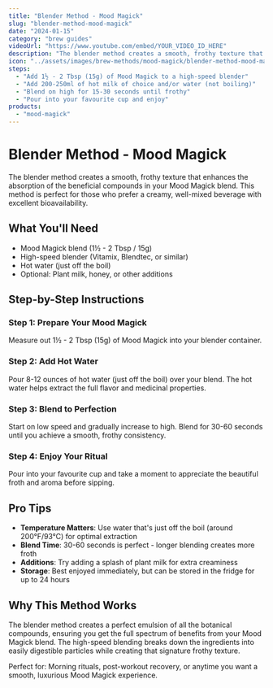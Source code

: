 ```yaml
---
title: "Blender Method - Mood Magick"
slug: "blender-method-mood-magick"
date: "2024-01-15"
category: "brew guides"
videoUrl: "https://www.youtube.com/embed/YOUR_VIDEO_ID_HERE"
description: "The blender method creates a smooth, frothy texture that enhances the absorption of beneficial compounds in your Mood Magick blend. This method is perfect for those who prefer a creamy, well-mixed beverage with excellent bioavailability."
icon: "../assets/images/brew-methods/mood-magick/blender-method-mood-magick.png"
steps:
  - "Add 1½ - 2 Tbsp (15g) of Mood Magick to a high-speed blender"
  - "Add 200-250ml of hot milk of choice and/or water (not boiling)"
  - "Blend on high for 15-30 seconds until frothy"
  - "Pour into your favourite cup and enjoy"
products:
  - "mood-magick"
---
```


# Blender Method - Mood Magick

The blender method creates a smooth, frothy texture that enhances the absorption of the beneficial compounds in your Mood Magick blend. This method is perfect for those who prefer a creamy, well-mixed beverage with excellent bioavailability.

## What You'll Need

- Mood Magick blend (1½ - 2 Tbsp / 15g)
- High-speed blender (Vitamix, Blendtec, or similar)
- Hot water (just off the boil)
- Optional: Plant milk, honey, or other additions

## Step-by-Step Instructions

### Step 1: Prepare Your Mood Magick
Measure out 1½ - 2 Tbsp (15g) of Mood Magick into your blender container.

### Step 2: Add Hot Water
Pour 8-12 ounces of hot water (just off the boil) over your blend. The hot water helps extract the full flavor and medicinal properties.

### Step 3: Blend to Perfection
Start on low speed and gradually increase to high. Blend for 30-60 seconds until you achieve a smooth, frothy consistency.

### Step 4: Enjoy Your Ritual
Pour into your favourite cup and take a moment to appreciate the beautiful froth and aroma before sipping.

## Pro Tips

- **Temperature Matters**: Use water that's just off the boil (around 200°F/93°C) for optimal extraction
- **Blend Time**: 30-60 seconds is perfect - longer blending creates more froth
- **Additions**: Try adding a splash of plant milk for extra creaminess
- **Storage**: Best enjoyed immediately, but can be stored in the fridge for up to 24 hours

## Why This Method Works

The blender method creates a perfect emulsion of all the botanical compounds, ensuring you get the full spectrum of benefits from your Mood Magick blend. The high-speed blending breaks down the ingredients into easily digestible particles while creating that signature frothy texture.

Perfect for: Morning rituals, post-workout recovery, or anytime you want a smooth, luxurious Mood Magick experience.
